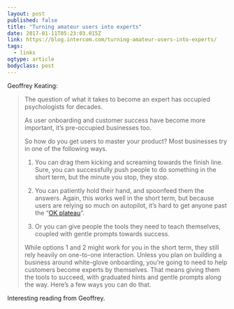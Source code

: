 ```yaml
---
layout: post 
published: false 
title: "Turning amateur users into experts" 
date: 2017-01-11T05:23:03.015Z 
link: https://blog.intercom.com/turning-amateur-users-into-experts/ 
tags:
  - links
ogtype: article 
bodyclass: post 
---
```


Geoffrey Keating:

> The question of what it takes to become an expert has occupied psychologists for decades.
> 
> As user onboarding and customer success have become more important, it’s pre-occupied businesses too.
> 
> So how do you get users to master your product? Most businesses try in one of the following ways.
> 
> 1. You can drag them kicking and screaming towards the finish line. Sure, you can successfully push people to do something in the short term, but the minute you stop, they stop.
> 
> 2. You can patiently hold their hand, and spoonfeed them the answers. Again, this works well in the short term, but because users are relying so much on autopilot, it’s hard to get anyone past the “[OK plateau](https://www.brainpickings.org/2013/10/17/ok-plateau/)”.
> 
> 3. Or you can give people the tools they need to teach themselves, coupled with gentle prompts towards success.
> 
> While options 1 and 2 might work for you in the short term, they still rely heavily on one-to-one interaction. Unless you plan on building a business around white-glove onboarding, you’re going to need to help customers become experts by themselves. That means giving them the tools to succeed, with graduated hints and gentle prompts along the way. Here’s a few ways you can do that.

Interesting reading from Geoffrey.